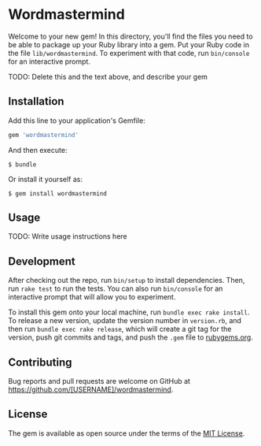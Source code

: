 # Wordmastermind

Welcome to your new gem! In this directory, you'll find the files you need to be able to package up your Ruby library into a gem. Put your Ruby code in the file `lib/wordmastermind`. To experiment with that code, run `bin/console` for an interactive prompt.

TODO: Delete this and the text above, and describe your gem

## Installation

Add this line to your application's Gemfile:

```ruby
gem 'wordmastermind'
```

And then execute:

    $ bundle

Or install it yourself as:

    $ gem install wordmastermind

## Usage

TODO: Write usage instructions here

## Development

After checking out the repo, run `bin/setup` to install dependencies. Then, run `rake test` to run the tests. You can also run `bin/console` for an interactive prompt that will allow you to experiment.

To install this gem onto your local machine, run `bundle exec rake install`. To release a new version, update the version number in `version.rb`, and then run `bundle exec rake release`, which will create a git tag for the version, push git commits and tags, and push the `.gem` file to [rubygems.org](https://rubygems.org).

## Contributing

Bug reports and pull requests are welcome on GitHub at https://github.com/[USERNAME]/wordmastermind.


## License

The gem is available as open source under the terms of the [MIT License](http://opensource.org/licenses/MIT).


